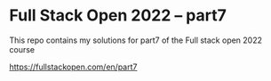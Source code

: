 # Full Stack Open 2022 – part7

This repo contains my solutions for part7 of the Full stack open 2022 course

https://fullstackopen.com/en/part7
